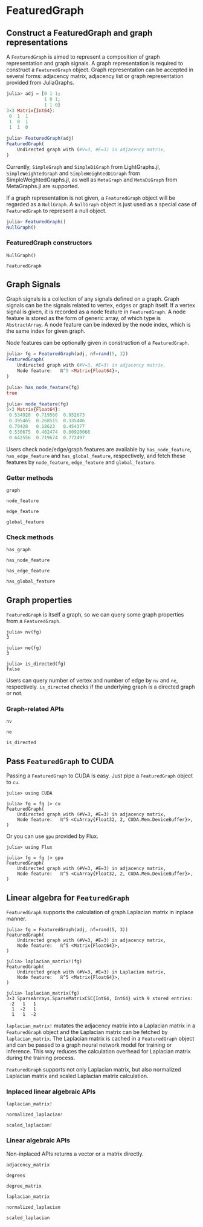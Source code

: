 # FeaturedGraph

## Construct a FeaturedGraph and graph representations

A `FeaturedGraph` is aimed to represent a composition of graph representation and graph signals. A graph representation is required to construct a `FeaturedGraph` object. Graph representation can be accepted in several forms: adjacency matrix, adjacency list or graph representation provided from JuliaGraphs.

```julia
julia> adj = [0 1 1;
              1 0 1;
              1 1 0]
3×3 Matrix{Int64}:
 0  1  1
 1  0  1
 1  1  0

julia> FeaturedGraph(adj)
FeaturedGraph(
	Undirected graph with (#V=3, #E=3) in adjacency matrix,
)
```

Currently, `SimpleGraph` and `SimpleDiGraph` from LightGraphs.jl, `SimpleWeightedGraph` and `SimpleWeightedDiGraph` from SimpleWeightedGraphs.jl, as well as `MetaGraph` and `MetaDiGraph` from MetaGraphs.jl are supported.

If a graph representation is not given, a `FeaturedGraph` object will be regarded as a `NullGraph`. A `NullGraph` object is just used as a special case of `FeaturedGraph` to represent a null object.

```julia
julia> FeaturedGraph()
NullGraph()
```

### FeaturedGraph constructors

```@docs
NullGraph()
```

```@docs
FeaturedGraph
```

## Graph Signals

Graph signals is a collection of any signals defined on a graph. Graph signals can be the signals related to vertex, edges or graph itself. If a vertex signal is given, it is recorded as a node feature in `FeaturedGraph`. A node feature is stored as the form of generic array, of which type is `AbstractArray`. A node feature can be indexed by the node index, which is the same index for given graph.

Node features can be optionally given in construction of a `FeaturedGraph`.

```julia
julia> fg = FeaturedGraph(adj, nf=rand(5, 3))
FeaturedGraph(
	Undirected graph with (#V=3, #E=3) in adjacency matrix,
	Node feature:	ℝ^5 <Matrix{Float64}>,
)

julia> has_node_feature(fg)
true

julia> node_feature(fg)
5×3 Matrix{Float64}:
 0.534928  0.719566  0.952673
 0.395465  0.268515  0.335446
 0.79428   0.18623   0.454377
 0.530675  0.402474  0.00920068
 0.642556  0.719674  0.772497
```

Users check node/edge/graph features are available by `has_node_feature`, `has_edge_feature` and `has_global_feature`, respectively, and fetch these features by `node_feature`, `edge_feature` and `global_feature`.

### Getter methods

```@docs
graph
```

```@docs
node_feature
```

```@docs
edge_feature
```

```@docs
global_feature
```

### Check methods

```@docs
has_graph
```

```@docs
has_node_feature
```

```@docs
has_edge_feature
```

```@docs
has_global_feature
```

## Graph properties

`FeaturedGraph` is itself a graph, so we can query some graph properties from a `FeaturedGraph`.

```
julia> nv(fg)
3

julia> ne(fg)
3

julia> is_directed(fg)
false
```

Users can query number of vertex and number of edge by `nv` and `ne`, respectively. `is_directed` checks if the underlying graph is a directed graph or not.

### Graph-related APIs

```@docs
nv
```

```@docs
ne
```

```@docs
is_directed
```

## Pass `FeaturedGraph` to CUDA

Passing a `FeaturedGraph` to CUDA is easy. Just pipe a `FeaturedGraph` object to `cu`.

```
julia> using CUDA

julia> fg = fg |> cu
FeaturedGraph(
	Undirected graph with (#V=3, #E=3) in adjacency matrix,
	Node feature:	ℝ^5 <CuArray{Float32, 2, CUDA.Mem.DeviceBuffer}>,
)
```

Or you can use `gpu` provided by Flux.

```
julia> using Flux

julia> fg = fg |> gpu
FeaturedGraph(
	Undirected graph with (#V=3, #E=3) in adjacency matrix,
	Node feature:	ℝ^5 <CuArray{Float32, 2, CUDA.Mem.DeviceBuffer}>,
)
```

## Linear algebra for `FeaturedGraph`

`FeaturedGraph` supports the calculation of graph Laplacian matrix in inplace manner.

```
julia> fg = FeaturedGraph(adj, nf=rand(5, 3))
FeaturedGraph(
	Undirected graph with (#V=3, #E=3) in adjacency matrix,
	Node feature:	ℝ^5 <Matrix{Float64}>,
)

julia> laplacian_matrix!(fg)
FeaturedGraph(
	Undirected graph with (#V=3, #E=3) in Laplacian matrix,
	Node feature:	ℝ^5 <Matrix{Float64}>,
)

julia> laplacian_matrix(fg)
3×3 SparseArrays.SparseMatrixCSC{Int64, Int64} with 9 stored entries:
 -2   1   1
  1  -2   1
  1   1  -2
```

`laplacian_matrix!` mutates the adjacency matrix into a Laplacian matrix in a `FeaturedGraph` object and the Laplacian matrix can be fetched by `laplacian_matrix`. The Laplacian matrix is cached in a `FeaturedGraph` object and can be passed to a graph neural network model for training or inference. This way reduces the calculation overhead for Laplacian matrix during the training process.

`FeaturedGraph` supports not only Laplacian matrix, but also normalized Laplacian matrix and scaled Laplacian matrix calculation.

### Inplaced linear algebraic APIs

```@docs
laplacian_matrix!
```

```@docs
normalized_laplacian!
```

```@docs
scaled_laplacian!
```

### Linear algebraic APIs

Non-inplaced APIs returns a vector or a matrix directly.

```@docs
adjacency_matrix
```

```@docs
degrees
```

```@docs
degree_matrix
```

```@docs
laplacian_matrix
```

```@docs
normalized_laplacian
```

```@docs
scaled_laplacian
```
